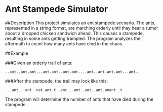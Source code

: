 # Ant Stampede Simulator

##Description
This project simulates an ant stampede scenario. The ants, represented in a string format, are marching orderly until they hear a rumor about a dropped chicken sandwich ahead. This causes a stampede, resulting in some ants getting trampled. The program analyzes the aftermath to count how many ants have died in the chaos.

##Example

###Given an orderly trail of ants:

```..ant..ant.ant...ant.ant..ant.ant....ant..ant.ant.ant...ant..```

###After the stampede, the trail may look like this:

```...ant...ant..nat.ant.t..ant...ant..ant..ant.anant..t```

The program will determine the number of ants that have died during the stampede.

